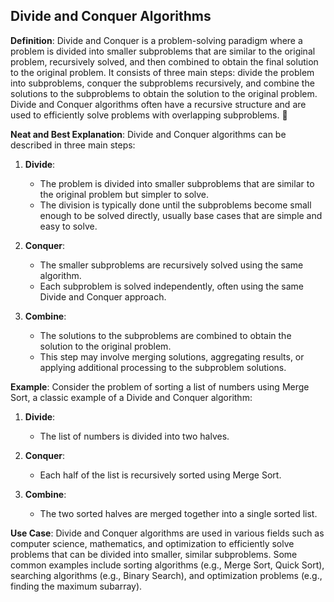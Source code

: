 ## Divide and Conquer Algorithms

**Definition**: Divide and Conquer is a problem-solving paradigm where a problem is divided into smaller subproblems that are similar to the original problem, recursively solved, and then combined to obtain the final solution to the original problem. It consists of three main steps: divide the problem into subproblems, conquer the subproblems recursively, and combine the solutions to the subproblems to obtain the solution to the original problem. Divide and Conquer algorithms often have a recursive structure and are used to efficiently solve problems with overlapping subproblems. 🔄

**Neat and Best Explanation**:
Divide and Conquer algorithms can be described in three main steps:

1. **Divide**:
   - The problem is divided into smaller subproblems that are similar to the original problem but simpler to solve.
   - The division is typically done until the subproblems become small enough to be solved directly, usually base cases that are simple and easy to solve.

2. **Conquer**:
   - The smaller subproblems are recursively solved using the same algorithm.
   - Each subproblem is solved independently, often using the same Divide and Conquer approach.

3. **Combine**:
   - The solutions to the subproblems are combined to obtain the solution to the original problem.
   - This step may involve merging solutions, aggregating results, or applying additional processing to the subproblem solutions.

**Example**:
Consider the problem of sorting a list of numbers using Merge Sort, a classic example of a Divide and Conquer algorithm:

1. **Divide**:
   - The list of numbers is divided into two halves.

2. **Conquer**:
   - Each half of the list is recursively sorted using Merge Sort.

3. **Combine**:
   - The two sorted halves are merged together into a single sorted list.

**Use Case**:
Divide and Conquer algorithms are used in various fields such as computer science, mathematics, and optimization to efficiently solve problems that can be divided into smaller, similar subproblems. Some common examples include sorting algorithms (e.g., Merge Sort, Quick Sort), searching algorithms (e.g., Binary Search), and optimization problems (e.g., finding the maximum subarray).
